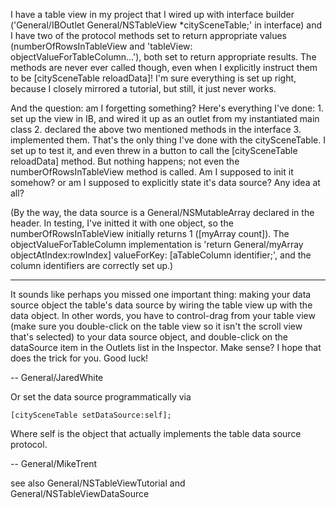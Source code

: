 I have a table view in my project that I wired up with interface builder ('General/IBOutlet General/NSTableView *citySceneTable;' in interface) and I have two of the protocol methods set to return appropriate values (numberOfRowsInTableView and 'tableView: objectValueForTableColumn...'), both set to return appropriate results. The methods are never ever called though, even when I explicitly instruct them to be [citySceneTable reloadData]! I'm sure everything is set up right, because I closely mirrored a tutorial, but still, it just never works.

And the question: am I forgetting something? Here's everything I've done: 1. set up the view in IB, and wired it up as an outlet from my instantiated main class 2. declared the above two mentioned methods in the interface 3. implemented them. That's the only thing I've done with the citySceneTable. I set up to test it, and even threw in a button to call the [citySceneTable reloadData] method. But nothing happens; not even the numberOfRowsInTableView method is called. Am I supposed to init it somehow? or am I supposed to explicitly state it's data source? Any idea at all?

(By the way, the data source is a General/NSMutableArray declared in the header. In testing, I've initted it with one object, so the numberOfRowsInTableView initially returns 1 ([myArray count]). The objectValueForTableColumn implementation is 'return General/myArray objectAtIndex:rowIndex] valueForKey: [aTableColumn identifier;', and the column identifiers are correctly set up.)

----

It sounds like perhaps you missed one important thing: making your data source object the table's data source by wiring the table view up with the data object. In other words, you have to control-drag from your table view (make sure you double-click on the table view so it isn't the scroll view that's selected) to your data source object, and double-click on the dataSource item in the Outlets list in the Inspector. Make sense? I hope that does the trick for you. Good luck!

-- General/JaredWhite

Or set the data source programmatically via 

    [citySceneTable setDataSource:self];

Where self is the object that actually implements the table data source protocol.

-- General/MikeTrent

see also General/NSTableViewTutorial and General/NSTableViewDataSource